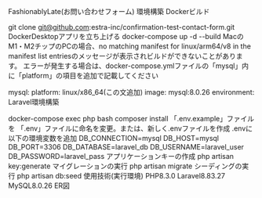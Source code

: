 FashionablyLate(お問い合わせフォーム)
環境構築
Dockerビルド

git clone git@github.com:estra-inc/confirmation-test-contact-form.git
DockerDesktopアプリを立ち上げる
docker-compose up -d --build
MacのM1・M2チップのPCの場合、no matching manifest for linux/arm64/v8 in the manifest list entriesのメッセージが表示されビルドができないことがあります。 エラーが発生する場合は、docker-compose.ymlファイルの「mysql」内に「platform」の項目を追加で記載してください

mysql:
    platform: linux/x86_64(この文追加)
    image: mysql:8.0.26
    environment:
Laravel環境構築

docker-compose exec php bash
composer install
「.env.example」ファイルを 「.env」ファイルに命名を変更。または、新しく.envファイルを作成
.envに以下の環境変数を追加
DB_CONNECTION=mysql
DB_HOST=mysql
DB_PORT=3306
DB_DATABASE=laravel_db
DB_USERNAME=laravel_user
DB_PASSWORD=laravel_pass
アプリケーションキーの作成
php artisan key:generate
マイグレーションの実行
php artisan migrate
シーディングの実行
php artisan db:seed
使用技術(実行環境)
PHP8.3.0
Laravel8.83.27
MySQL8.0.26
ER図

